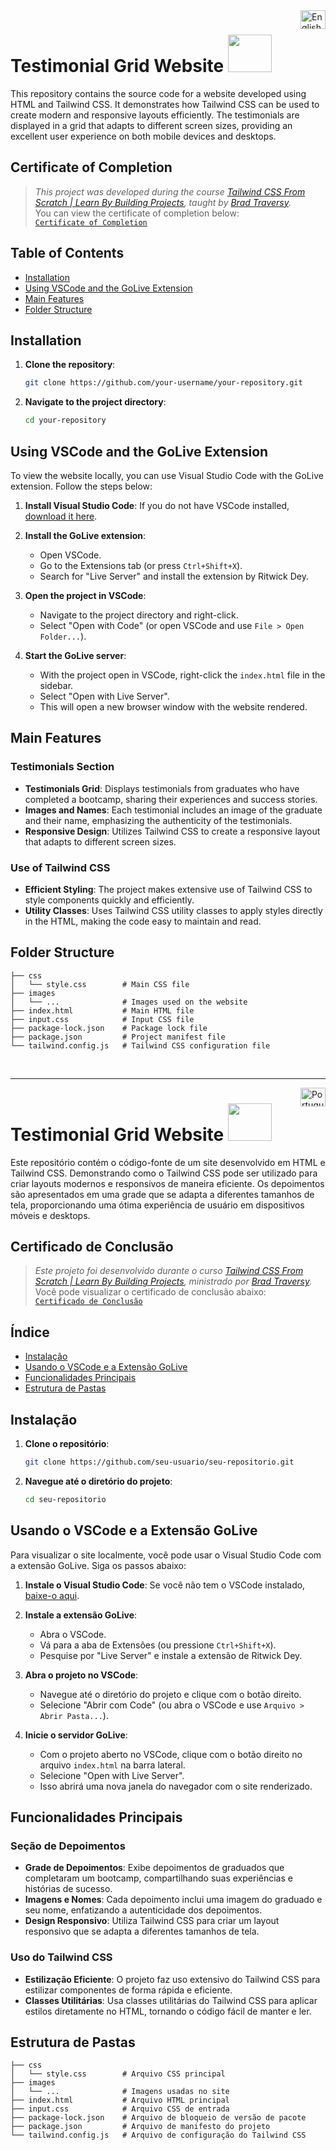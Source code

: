 <img align="right" height="30" width="40" src="https://www.svgrepo.com/show/508668/flag-us.svg" alt="English">

# Testimonial Grid Website [<img height="60" width="70" src="https://www.svgrepo.com/show/293033/click.svg">](https://websitetestimonialgrid.netlify.app/)

This repository contains the source code for a website developed using HTML and Tailwind CSS. It demonstrates how Tailwind CSS can be used to create modern and responsive layouts efficiently. The testimonials are displayed in a grid that adapts to different screen sizes, providing an excellent user experience on both mobile devices and desktops.

## Certificate of Completion

> _This project was developed during the course [Tailwind CSS From Scratch | Learn By Building Projects](https://www.udemy.com/course/tailwind-from-scratch/), taught by [Brad Traversy](https://www.udemy.com/user/brad-traversy/)._ <br>
> You can view the certificate of completion below: <br>
> [`Certificate of Completion`](https://github.com/gizellemanu/Testimonial-Grid/blob/main/CertificateTailwind.jpg)

<!-- You can also access the certificate directly [here](path/to/certificate.pdf). -->

## Table of Contents

- [Installation](#installation)
- [Using VSCode and the GoLive Extension](#using-vscode-and-the-golive-extension)
- [Main Features](#main-features)
- [Folder Structure](#folder-structure)

## Installation

1. **Clone the repository**:
    ```bash
    git clone https://github.com/your-username/your-repository.git
    ```

2. **Navigate to the project directory**:
    ```bash
    cd your-repository
    ```

## Using VSCode and the GoLive Extension

To view the website locally, you can use Visual Studio Code with the GoLive extension. Follow the steps below:

1. **Install Visual Studio Code**: If you do not have VSCode installed, [download it here](https://code.visualstudio.com/).

2. **Install the GoLive extension**:
    - Open VSCode.
    - Go to the Extensions tab (or press `Ctrl+Shift+X`).
    - Search for "Live Server" and install the extension by Ritwick Dey.

3. **Open the project in VSCode**:
    - Navigate to the project directory and right-click.
    - Select "Open with Code" (or open VSCode and use `File > Open Folder...`).

4. **Start the GoLive server**:
    - With the project open in VSCode, right-click the `index.html` file in the sidebar.
    - Select "Open with Live Server".
    - This will open a new browser window with the website rendered.

## Main Features

### Testimonials Section
- **Testimonials Grid**: Displays testimonials from graduates who have completed a bootcamp, sharing their experiences and success stories.
- **Images and Names**: Each testimonial includes an image of the graduate and their name, emphasizing the authenticity of the testimonials.
- **Responsive Design**: Utilizes Tailwind CSS to create a responsive layout that adapts to different screen sizes.

### Use of Tailwind CSS
- **Efficient Styling**: The project makes extensive use of Tailwind CSS to style components quickly and efficiently.
- **Utility Classes**: Uses Tailwind CSS utility classes to apply styles directly in the HTML, making the code easy to maintain and read.

## Folder Structure

```plaintext
├── css
│   └── style.css        # Main CSS file
├── images
│   └── ...              # Images used on the website
├── index.html           # Main HTML file
├── input.css            # Input CSS file
├── package-lock.json    # Package lock file
├── package.json         # Project manifest file
└── tailwind.config.js   # Tailwind CSS configuration file
```

<br>
<hr>
<img align="right" height="30" width="40" src="https://www.svgrepo.com/show/405433/flag-for-flag-brazil.svg" alt="Portugues">

# Testimonial Grid Website [<img height="60" width="70" src="https://www.svgrepo.com/show/293033/click.svg">](https://websitetestimonialgrid.netlify.app/)

Este repositório contém o código-fonte de um site desenvolvido em HTML e Tailwind CSS. Demonstrando como o Tailwind CSS pode ser utilizado para criar layouts modernos e responsivos de maneira eficiente. Os depoimentos são apresentados em uma grade que se adapta a diferentes tamanhos de tela, proporcionando uma ótima experiência de usuário em dispositivos móveis e desktops.

## Certificado de Conclusão

> _Este projeto foi desenvolvido durante o curso [Tailwind CSS From Scratch | Learn By Building Projects](https://www.udemy.com/course/tailwind-from-scratch/), ministrado por [Brad Traversy](https://www.udemy.com/user/brad-traversy/)._ <br>
> Você pode visualizar o certificado de conclusão abaixo: <br>
> [`Certificado de Conclusão`](https://github.com/gizellemanu/Testimonial-Grid/blob/main/Certificado.jpg)

<!-- Você também pode acessar o certificado diretamente [aqui](caminho/para/certificado.pdf). -->

## Índice

- [Instalação](#instalação)
- [Usando o VSCode e a Extensão GoLive](#usando-o-vscode-e-a-extensão-golive)
- [Funcionalidades Principais](#funcionalidades-principais)
- [Estrutura de Pastas](#estrutura-de-pastas)

## Instalação

1. **Clone o repositório**:
    ```bash
    git clone https://github.com/seu-usuario/seu-repositorio.git
    ```

2. **Navegue até o diretório do projeto**:
    ```bash
    cd seu-repositorio
    ```

## Usando o VSCode e a Extensão GoLive

Para visualizar o site localmente, você pode usar o Visual Studio Code com a extensão GoLive. Siga os passos abaixo:

1. **Instale o Visual Studio Code**: Se você não tem o VSCode instalado, [baixe-o aqui](https://code.visualstudio.com/).

2. **Instale a extensão GoLive**:
    - Abra o VSCode.
    - Vá para a aba de Extensões (ou pressione `Ctrl+Shift+X`).
    - Pesquise por "Live Server" e instale a extensão de Ritwick Dey.

3. **Abra o projeto no VSCode**:
    - Navegue até o diretório do projeto e clique com o botão direito.
    - Selecione "Abrir com Code" (ou abra o VSCode e use `Arquivo > Abrir Pasta...`).

4. **Inicie o servidor GoLive**:
    - Com o projeto aberto no VSCode, clique com o botão direito no arquivo `index.html` na barra lateral.
    - Selecione "Open with Live Server".
    - Isso abrirá uma nova janela do navegador com o site renderizado.

## Funcionalidades Principais

### Seção de Depoimentos
- **Grade de Depoimentos**: Exibe depoimentos de graduados que completaram um bootcamp, compartilhando suas experiências e histórias de sucesso.
- **Imagens e Nomes**: Cada depoimento inclui uma imagem do graduado e seu nome, enfatizando a autenticidade dos depoimentos.
- **Design Responsivo**: Utiliza Tailwind CSS para criar um layout responsivo que se adapta a diferentes tamanhos de tela.

### Uso do Tailwind CSS
- **Estilização Eficiente**: O projeto faz uso extensivo do Tailwind CSS para estilizar componentes de forma rápida e eficiente.
- **Classes Utilitárias**: Usa classes utilitárias do Tailwind CSS para aplicar estilos diretamente no HTML, tornando o código fácil de manter e ler.

## Estrutura de Pastas

```plaintext
├── css
│   └── style.css        # Arquivo CSS principal
├── images
│   └── ...              # Imagens usadas no site
├── index.html           # Arquivo HTML principal
├── input.css            # Arquivo CSS de entrada
├── package-lock.json    # Arquivo de bloqueio de versão de pacote
├── package.json         # Arquivo de manifesto do projeto
└── tailwind.config.js   # Arquivo de configuração do Tailwind CSS
```
